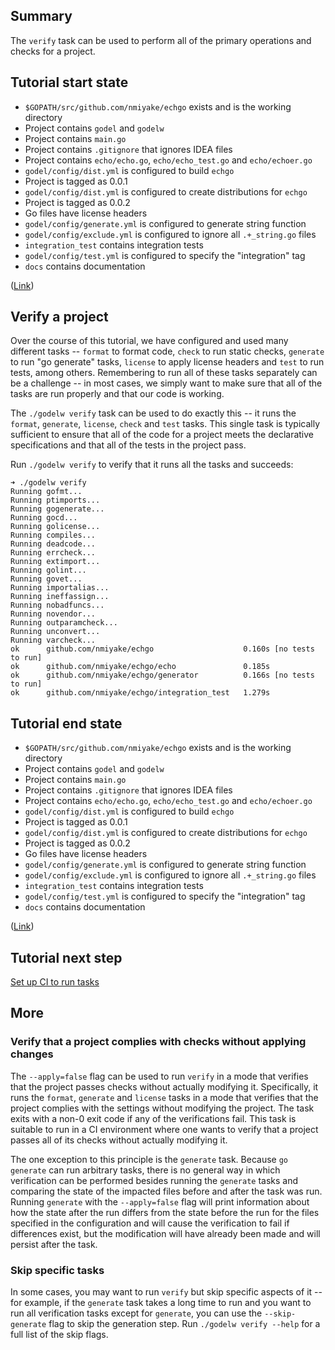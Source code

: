 Summary
-------
The `verify` task can be used to perform all of the primary operations and checks for a project.

Tutorial start state
--------------------

* `$GOPATH/src/github.com/nmiyake/echgo` exists and is the working directory
* Project contains `godel` and `godelw`
* Project contains `main.go`
* Project contains `.gitignore` that ignores IDEA files
* Project contains `echo/echo.go`, `echo/echo_test.go` and `echo/echoer.go`
* `godel/config/dist.yml` is configured to build `echgo`
* Project is tagged as 0.0.1
* `godel/config/dist.yml` is configured to create distributions for `echgo`
* Project is tagged as 0.0.2
* Go files have license headers
* `godel/config/generate.yml` is configured to generate string function
* `godel/config/exclude.yml` is configured to ignore all `.+_string.go` files
* `integration_test` contains integration tests
* `godel/config/test.yml` is configured to specify the "integration" tag
* `docs` contains documentation

([Link](https://github.com/nmiyake/echgo/tree/17c7406291096306e92c6f82da2df09388766693))

Verify a project
----------------

Over the course of this tutorial, we have configured and used many different tasks -- `format` to format code, `check`
to run static checks, `generate` to run "go generate" tasks, `license` to apply license headers and `test` to run tests,
among others. Remembering to run all of these tasks separately can be a challenge -- in most cases, we simply want to
make sure that all of the tasks are run properly and that our code is working.

The `./godelw verify` task can be used to do exactly this -- it runs the `format`, `generate`, `license`, `check` and
`test` tasks. This single task is typically sufficient to ensure that all of the code for a project meets the
declarative specifications and that all of the tests in the project pass.

Run `./godelw verify` to verify that it runs all the tasks and succeeds:

```
➜ ./godelw verify
Running gofmt...
Running ptimports...
Running gogenerate...
Running gocd...
Running golicense...
Running compiles...
Running deadcode...
Running errcheck...
Running extimport...
Running golint...
Running govet...
Running importalias...
Running ineffassign...
Running nobadfuncs...
Running novendor...
Running outparamcheck...
Running unconvert...
Running varcheck...
ok  	github.com/nmiyake/echgo                 	0.160s [no tests to run]
ok  	github.com/nmiyake/echgo/echo            	0.185s
ok  	github.com/nmiyake/echgo/generator       	0.166s [no tests to run]
ok  	github.com/nmiyake/echgo/integration_test	1.279s
```

Tutorial end state
------------------

* `$GOPATH/src/github.com/nmiyake/echgo` exists and is the working directory
* Project contains `godel` and `godelw`
* Project contains `main.go`
* Project contains `.gitignore` that ignores IDEA files
* Project contains `echo/echo.go`, `echo/echo_test.go` and `echo/echoer.go`
* `godel/config/dist.yml` is configured to build `echgo`
* Project is tagged as 0.0.1
* `godel/config/dist.yml` is configured to create distributions for `echgo`
* Project is tagged as 0.0.2
* Go files have license headers
* `godel/config/generate.yml` is configured to generate string function
* `godel/config/exclude.yml` is configured to ignore all `.+_string.go` files
* `integration_test` contains integration tests
* `godel/config/test.yml` is configured to specify the "integration" tag
* `docs` contains documentation

([Link](https://github.com/nmiyake/echgo/tree/17c7406291096306e92c6f82da2df09388766693))

Tutorial next step
------------------

[Set up CI to run tasks](https://github.com/palantir/godel/wiki/CI-setup)

More
----

### Verify that a project complies with checks without applying changes

The `--apply=false` flag can be used to run `verify` in a mode that verifies that the project passes checks without
actually modifying it. Specifically, it runs the `format`, `generate` and `license` tasks in a mode that verifies that
the project complies with the settings without modifying the project. The task exits with a non-0 exit code if any of
the verifications fail. This task is suitable to run in a CI environment where one wants to verify that a project passes
all of its checks without actually modifying it.

The one exception to this principle is the `generate` task. Because `go generate` can run arbitrary tasks, there is no
general way in which verification can be performed besides running the `generate` tasks and comparing the state of the
impacted files before and after the task was run. Running `generate` with the `--apply=false` flag will print
information about how the state after the run differs from the state before the run for the files specified in the
configuration and will cause the verification to fail if differences exist, but the modification will have already been
made and will persist after the task.

### Skip specific tasks

In some cases, you may want to run `verify` but skip specific aspects of it -- for example, if the `generate` task takes
a long time to run and you want to run all verification tasks except for `generate`, you can use the `--skip-generate`
flag to skip the generation step. Run `./godelw verify --help` for a full list of the skip flags.
